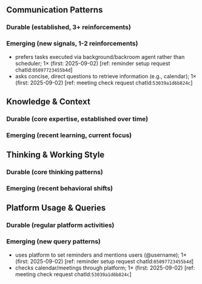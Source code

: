 ## Communication Patterns
### Durable (established, 3+ reinforcements)

### Emerging (new signals, 1-2 reinforcements)
- prefers tasks executed via background/backroom agent rather than scheduler; 1× (first: 2025-09-02) [ref: reminder setup request chatId:`05097723455b4d`]
- asks concise, direct questions to retrieve information (e.g., calendar); 1× (first: 2025-09-02) [ref: meeting check request chatId:`53039a1d6b824c`]

## Knowledge & Context
### Durable (core expertise, established over time)

### Emerging (recent learning, current focus)

## Thinking & Working Style
### Durable (core thinking patterns)

### Emerging (recent behavioral shifts)

## Platform Usage & Queries
### Durable (regular platform activities)

### Emerging (new query patterns)
- uses platform to set reminders and mentions users (@username); 1× (first: 2025-09-02) [ref: reminder setup request chatId:`05097723455b4d`]
- checks calendar/meetings through platform; 1× (first: 2025-09-02) [ref: meeting check request chatId:`53039a1d6b824c`]